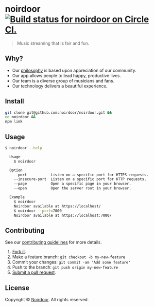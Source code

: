 # noirdoor [![Build status for noirdoor on Circle CI.](https://img.shields.io/circleci/project/noirdoor/noirdoor/master.svg "Circle Build Status")](https://circleci.com/gh/noirdoor/noirdoor "Noirdoor Builds")

> Music streaming that is fair and fun.

## Why?

 - Our [philosophy](http://www.noirdoor.com/noirdoor) is based upon appreciation of our community.
 - Our app allows people to lead happy, productive lives.
 - Our team is a diverse group of musicians and fans.
 - Our technology delivers a beautiful experience.

## Install

```sh
git clone git@github.com:noirdoor/noirdoor.git &&
cd noirdoor &&
npm link
```

## Usage

```sh
$ noirdoor --help

  Usage
    $ noirdoor

  Option
    --port           Listen on a specific port for HTTPS requests.
    --insecure-port  Listen on a specific port for HTTP requests.
    --page           Open a specific page in your browser.
    --open           Open the server root in your browser.

  Example
    $ noirdoor
    Noirdoor available at https://localhost/
    $ noirdoor --port=7000
    Noirdoor available at https://localhost:7000/
```

## Contributing

See our [contributing guidelines](https://github.com/noirdoor/noirdoor/blob/master/CONTRIBUTING.md "The guidelines for participating in this project.") for more details.

1. [Fork it](https://github.com/noirdoor/noirdoor/fork).
2. Make a feature branch: `git checkout -b my-new-feature`
3. Commit your changes: `git commit -am 'Add some feature'`
4. Push to the branch: `git push origin my-new-feature`
5. [Submit a pull request](https://github.com/noirdoor/noirdoor/compare "Submit code to this project for review.").

## License

Copyright © [Noirdoor](https://noirdoor.com "Owner of noirdoor."). All rights reserved.
